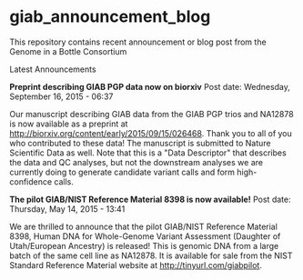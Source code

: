 # giab_announcement_blog
This repository contains recent announcement or blog post from the Genome in a Bottle Consortium


Latest Announcements

<b>Preprint describing GIAB PGP data now on biorxiv</b>
Post date: Wednesday, September 16, 2015 - 06:37

Our manuscript describing GIAB data from the GIAB PGP trios and NA12878 is now available as a preprint at http://biorxiv.org/content/early/2015/09/15/026468.  Thank you to all of you who contributed to these data!  The manuscript is submitted to Nature Scientific Data as well.  Note that this is a "Data Descriptor" that describes the data and QC analyses, but not the downstream analyses we are currently doing to generate candidate variant calls and form high-confidence calls.


<b>The pilot GIAB/NIST Reference Material 8398 is now available!</b>
Post date: Thursday, May 14, 2015 - 13:41

We are thrilled to announce that the pilot GIAB/NIST Reference Material 8398, Human DNA for Whole-Genome Variant Assessment (Daughter of Utah/European Ancestry) is released! This is genomic DNA from a large batch of the same cell line as NA12878.  It is available for sale from the NIST Standard Reference Material website at http://tinyurl.com/giabpilot.
